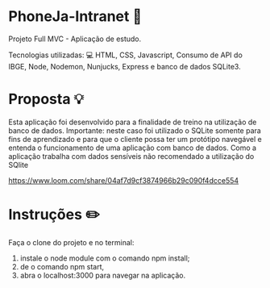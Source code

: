 # PhoneJa-Intranet 📲
Projeto Full MVC - Aplicação de estudo.  

Tecnologias utilizadas:
💻 HTML, CSS, Javascript, Consumo de API do IBGE, Node, Nodemon, Nunjucks, Express e banco de dados SQLite3.

# Proposta 💡
Esta aplicação foi desenvolvido para a finalidade de treino na utilização de banco de dados.
Importante: neste caso foi utilizado o SQLite somente para fins de aprendizado e para que o cliente possa ter um protótipo navegável e entenda o funcionamento de uma aplicação com banco de dados. Como a aplicação trabalha com dados sensíveis não recomendado a utilização do SQlite

https://www.loom.com/share/04af7d9cf3874966b29c090f4dcce554

# Instruções ✏️
Faça o clone do projeto e no terminal:
1. instale o node module com o comando npm install;
2. de o comando npm start, 
3. abra o localhost:3000 para navegar na aplicação.
